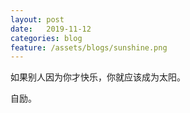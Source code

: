 ```yaml
---
layout: post
date:   2019-11-12
categories: blog
feature: /assets/blogs/sunshine.png
---
```


如果别人因为你才快乐，你就应该成为太阳。  

自励。  
